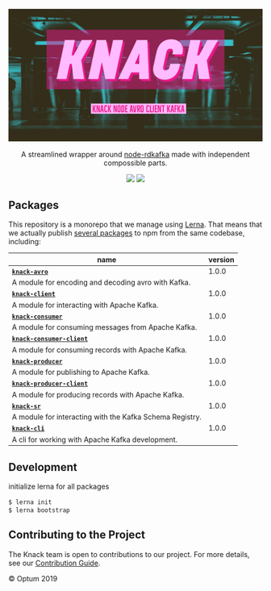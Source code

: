 <p align="center">
  <a href="https://kafka.apache.org/">
    <img alt="knack" src=".github/assets/knack-banner.png">
  </a>
</p>

<p align="center">
  A streamlined wrapper around <a href="https://github.com/Blizzard/node-rdkafka">node-rdkafka</a> made with independent compossible parts.
</p>

<p align="center">
  <a href="https://github.com/xojs/xo"><img src="https://img.shields.io/badge/code_style-XO-5ed9c7.svg"></a>
  <a href="https://lerna.js.org/"><img src="https://img.shields.io/badge/maintained%20with-lerna-cc00ff.svg"></a>
</p>

## Packages

This repository is a monorepo that we manage using [Lerna](https://github.com/lerna/lerna). That means that we actually publish [several packages](/packages) to npm from the same codebase, including:

| name  |  version |
|---|---|
| [<b>`knack-avro`</b>](packages/knack-avro) | 1.0.0 |
|A module for encoding and decoding avro with Kafka.|
| [<b>`knack-client`</b>](packages/knack-client) |  1.0.0 |
|A module for interacting with Apache Kafka.|
| [<b>`knack-consumer`</b>](packages/knack-consumer) | 1.0.0 |
|A module for consuming messages from Apache Kafka.|
| [<b>`knack-consumer-client`</b>](packages/knack-consumer-client) | 1.0.0 |
|A module for consuming records with Apache Kafka.|
| [<b>`knack-producer`</b>](packages/knack-producer) | 1.0.0 |
|A module for publishing to Apache Kafka.|
| [<b>`knack-producer-client`</b>](packages/knack-producer-client) | 1.0.0 |
|A module for producing records with Apache Kafka.|
| [<b>`knack-sr`</b>](packages/knack-sr) | 1.0.0 |
|A module for interacting with the Kafka Schema Registry.|
| [<b>`knack-cli`</b>](packages/knack-cli) | 1.0.0 |
|A cli for working with Apache Kafka development.|

## Development

initialize lerna for all packages

```shell
$ lerna init
$ lerna bootstrap
```
## Contributing to the Project

The Knack team is open to contributions to our project. For more details, see our [Contribution Guide](docs/CONTRIBUTING.md).

© Optum 2019
